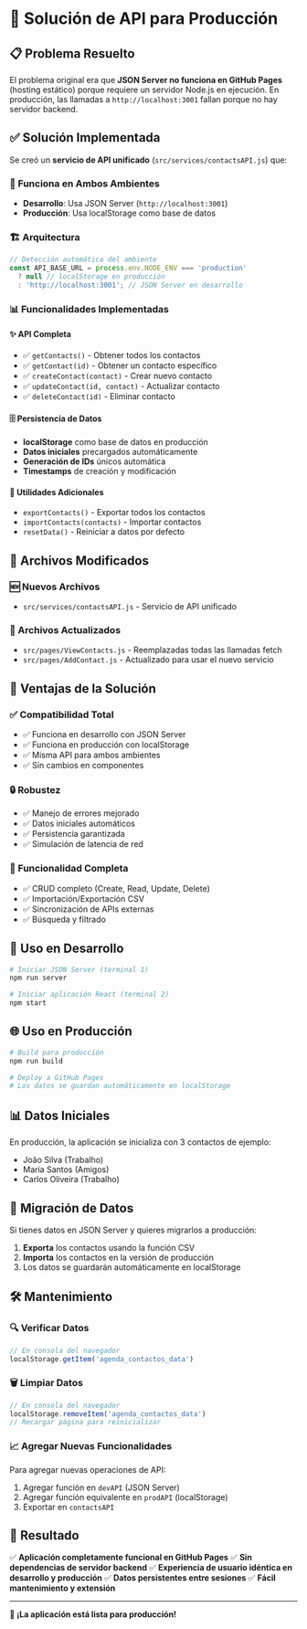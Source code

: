 # 🚀 Solución de API para Producción

## 📋 Problema Resuelto

El problema original era que **JSON Server no funciona en GitHub Pages** (hosting estático) porque requiere un servidor Node.js en ejecución. En producción, las llamadas a `http://localhost:3001` fallan porque no hay servidor backend.

## ✅ Solución Implementada

Se creó un **servicio de API unificado** (`src/services/contactsAPI.js`) que:

### 🔄 Funciona en Ambos Ambientes
- **Desarrollo**: Usa JSON Server (`http://localhost:3001`)
- **Producción**: Usa localStorage como base de datos

### 🏗️ Arquitectura

```javascript
// Detección automática del ambiente
const API_BASE_URL = process.env.NODE_ENV === 'production' 
  ? null // localStorage en producción
  : 'http://localhost:3001'; // JSON Server en desarrollo
```

### 📊 Funcionalidades Implementadas

#### ✨ API Completa
- ✅ `getContacts()` - Obtener todos los contactos
- ✅ `getContact(id)` - Obtener un contacto específico
- ✅ `createContact(contact)` - Crear nuevo contacto
- ✅ `updateContact(id, contact)` - Actualizar contacto
- ✅ `deleteContact(id)` - Eliminar contacto

#### 🗄️ Persistencia de Datos
- **localStorage** como base de datos en producción
- **Datos iniciales** precargados automáticamente
- **Generación de IDs** únicos automática
- **Timestamps** de creación y modificación

#### 🔧 Utilidades Adicionales
- `exportContacts()` - Exportar todos los contactos
- `importContacts(contacts)` - Importar contactos
- `resetData()` - Reiniciar a datos por defecto

## 📁 Archivos Modificados

### 🆕 Nuevos Archivos
- `src/services/contactsAPI.js` - Servicio de API unificado

### 🔄 Archivos Actualizados
- `src/pages/ViewContacts.js` - Reemplazadas todas las llamadas fetch
- `src/pages/AddContact.js` - Actualizado para usar el nuevo servicio

## 🚀 Ventajas de la Solución

### ✅ Compatibilidad Total
- ✅ Funciona en desarrollo con JSON Server
- ✅ Funciona en producción con localStorage
- ✅ Misma API para ambos ambientes
- ✅ Sin cambios en componentes

### 🔒 Robustez
- ✅ Manejo de errores mejorado
- ✅ Datos iniciales automáticos
- ✅ Persistencia garantizada
- ✅ Simulación de latencia de red

### 🎯 Funcionalidad Completa
- ✅ CRUD completo (Create, Read, Update, Delete)
- ✅ Importación/Exportación CSV
- ✅ Sincronización de APIs externas
- ✅ Búsqueda y filtrado

## 🔧 Uso en Desarrollo

```bash
# Iniciar JSON Server (terminal 1)
npm run server

# Iniciar aplicación React (terminal 2)
npm start
```

## 🌐 Uso en Producción

```bash
# Build para producción
npm run build

# Deploy a GitHub Pages
# Los datos se guardan automáticamente en localStorage
```

## 📊 Datos Iniciales

En producción, la aplicación se inicializa con 3 contactos de ejemplo:
- João Silva (Trabalho)
- Maria Santos (Amigos) 
- Carlos Oliveira (Trabalho)

## 🔄 Migración de Datos

Si tienes datos en JSON Server y quieres migrarlos a producción:

1. **Exporta** los contactos usando la función CSV
2. **Importa** los contactos en la versión de producción
3. Los datos se guardarán automáticamente en localStorage

## 🛠️ Mantenimiento

### 🔍 Verificar Datos
```javascript
// En consola del navegador
localStorage.getItem('agenda_contactos_data')
```

### 🗑️ Limpiar Datos
```javascript
// En consola del navegador
localStorage.removeItem('agenda_contactos_data')
// Recargar página para reinicializar
```

### 📈 Agregar Nuevas Funcionalidades
Para agregar nuevas operaciones de API:

1. Agregar función en `devAPI` (JSON Server)
2. Agregar función equivalente en `prodAPI` (localStorage)
3. Exportar en `contactsAPI`

## 🎉 Resultado

✅ **Aplicación completamente funcional en GitHub Pages**
✅ **Sin dependencias de servidor backend**
✅ **Experiencia de usuario idéntica en desarrollo y producción**
✅ **Datos persistentes entre sesiones**
✅ **Fácil mantenimiento y extensión**

---

**🚀 ¡La aplicación está lista para producción!**